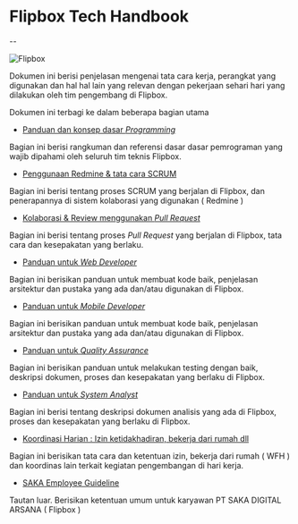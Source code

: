 # Flipbox Tech Handbook
--

![Flipbox](https://puu.sh/xvxN7/17e722b4f6.png)

Dokumen ini berisi penjelasan mengenai tata cara kerja, perangkat yang digunakan dan hal hal lain yang relevan dengan pekerjaan sehari hari yang dilakukan oleh tim pengembang di Flipbox. 

Dokumen ini terbagi ke dalam beberapa bagian utama

- [Panduan dan konsep dasar _Programming_](https://github.com/flipboxstudio/tech-handbook/blob/develop/programming-concepts.md)

Bagian ini berisi rangkuman dan referensi dasar dasar pemrograman yang wajib dipahami oleh seluruh tim teknis Flipbox.

- [Penggunaan Redmine & tata cara SCRUM](https://github.com/flipboxstudio/tech-handbook/blob/develop/redmine-scrum.md)

Bagian ini berisi tentang proses SCRUM yang berjalan di Flipbox, dan penerapannya di sistem kolaborasi yang digunakan ( Redmine )

- [Kolaborasi & Review menggunakan _Pull Request_](https://github.com/flipboxstudio/tech-handbook/blob/develop/pull-request-workflow.md)

Bagian ini berisi tentang proses _Pull Request_ yang berjalan di Flipbox, tata cara dan kesepakatan yang berlaku.

- [Panduan untuk _Web Developer_](https://github.com/flipboxstudio/tech-handbook/blob/develop/web-development.md)

Bagian ini berisikan panduan untuk membuat kode baik, penjelasan arsitektur dan pustaka yang ada dan/atau digunakan di Flipbox.

- [Panduan untuk _Mobile Developer_](https://github.com/flipboxstudio/tech-handbook/blob/develop/mobile-development.md)

Bagian ini berisikan panduan untuk membuat kode baik, penjelasan arsitektur dan pustaka yang ada dan/atau digunakan di Flipbox.

- [Panduan untuk _Quality Assurance_](https://github.com/flipboxstudio/tech-handbook/blob/develop/quality-assurance.md)

Bagian ini berisikan panduan untuk melakukan testing dengan baik, deskripsi dokumen, proses dan kesepakatan yang berlaku di Flipbox.

- [Panduan untuk _System Analyst_](https://github.com/flipboxstudio/tech-handbook/blob/develop/software-analysis.md)

Bagian ini berisi tentang deskripsi dokumen analisis yang ada di Flipbox, proses dan kesepakatan yang berlaku di Flipbox.

- [Koordinasi Harian : Izin ketidakhadiran, bekerja dari rumah dll](https://github.com/flipboxstudio/tech-handbook/blob/develop/daily-coordination.md)

Bagian ini berisikan tata cara dan ketentuan izin, bekerja dari rumah ( WFH ) dan koordinas lain terkait kegiatan pengembangan di hari kerja.

- [SAKA Employee Guideline](https://docs.google.com/document/d/1Xy8OcrtMUdJCehURhJr0Gdl0q6t_RkMpwDq6BS60U5s/edit#heading=h.nuwsz7jkx0ja)

Tautan luar. Berisikan ketentuan umum untuk karyawan PT SAKA DIGITAL ARSANA ( Flipbox ) 
